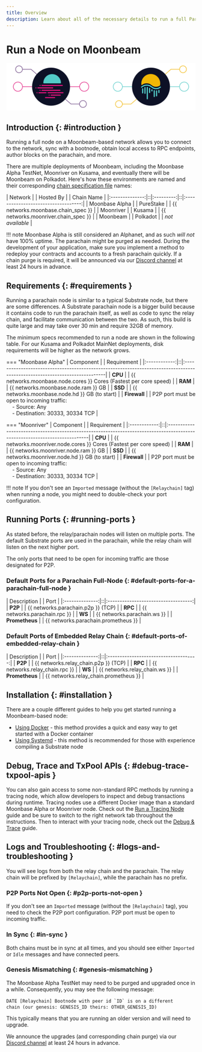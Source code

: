 ```yaml
---
title: Overview
description: Learn about all of the necessary details to run a full Parachain node for the Moonbeam Network to have your RPC Endpoint or produce blocks
---
```


# Run a Node on Moonbeam

![Full Node Moonbeam Banner](/images/node-operators/networks/run-a-node/overview/full-node-banner.png)

## Introduction {: #introduction } 

Running a full node on a Moonbeam-based network allows you to connect to the network, sync with a bootnode, obtain local access to RPC endpoints, author blocks on the parachain, and more.

There are multiple deployments of Moonbeam, including the Moonbase Alpha TestNet, Moonriver on Kusama, and eventually there will be Moonbeam on Polkadot. Here's how these environments are named and their corresponding [chain specification file](https://substrate.dev/docs/en/knowledgebase/integrate/chain-spec) names:

|    Network     |  | Hosted By |  |             Chain Name              |
|:--------------:|::|:---------:|::|:-----------------------------------:|
| Moonbase Alpha |  | PureStake |  | {{ networks.moonbase.chain_spec }}  |
|   Moonriver    |  |  Kusama   |  | {{ networks.moonriver.chain_spec }} |
|    Moonbeam    |  | Polkadot  |  |           _not available_           |

!!! note
    Moonbase Alpha is still considered an Alphanet, and as such _will not_ have 100% uptime. The parachain might be purged as needed. During the development of your application, make sure you implement a method to redeploy your contracts and accounts to a fresh parachain quickly. If a chain purge is required, it will be announced via our [Discord channel](https://discord.gg/PfpUATX) at least 24 hours in advance.

## Requirements {: #requirements } 

Running a parachain node is similar to a typical Substrate node, but there are some differences. A Substrate parachain node is a bigger build because it contains code to run the parachain itself, as well as code to sync the relay chain, and facilitate communication between the two. As such, this build is quite large and may take over 30 min and require 32GB of memory.

The minimum specs recommended to run a node are shown in the following table. For our Kusama and Polkadot MainNet deployments, disk requirements will be higher as the network grows.

=== "Moonbase Alpha"
    |  Component   |  | Requirement                                                                                                                |
    |:------------:|::|:---------------------------------------------------------------------------------------------------------------------------|
    |   **CPU**    |  | {{ networks.moonbase.node.cores }} Cores (Fastest per core speed)                                                          |
    |   **RAM**    |  | {{ networks.moonbase.node.ram }} GB                                                                                        |
    |   **SSD**    |  | {{ networks.moonbase.node.hd }} GB (to start)                                                                              |
    | **Firewall** |  | P2P port must be open to incoming traffic:<br>&nbsp; &nbsp; - Source: Any<br>&nbsp; &nbsp; - Destination: 30333, 30334 TCP |

=== "Moonriver"
    |  Component   |  | Requirement                                                                                                                |
    |:------------:|::|:---------------------------------------------------------------------------------------------------------------------------|
    |   **CPU**    |  | {{ networks.moonriver.node.cores }} Cores (Fastest per core speed)                                                         |
    |   **RAM**    |  | {{ networks.moonriver.node.ram }} GB                                                                                       |
    |   **SSD**    |  | {{ networks.moonriver.node.hd }} GB (to start)                                                                             |
    | **Firewall** |  | P2P port must be open to incoming traffic:<br>&nbsp; &nbsp; - Source: Any<br>&nbsp; &nbsp; - Destination: 30333, 30334 TCP |


!!! note
    If you don't see an `Imported` message (without the `[Relaychain]` tag) when running a node, you might need to double-check your port configuration.

## Running Ports {: #running-ports } 

As stated before, the relay/parachain nodes will listen on multiple ports. The default Substrate ports are used in the parachain, while the relay chain will listen on the next higher port.

The only ports that need to be open for incoming traffic are those designated for P2P.

### Default Ports for a Parachain Full-Node {: #default-ports-for-a-parachain-full-node } 

|  Description   |  |                Port                 |
|:--------------:|::|:-----------------------------------:|
|    **P2P**     |  | {{ networks.parachain.p2p }} (TCP)  |
|    **RPC**     |  |    {{ networks.parachain.rpc }}     |
|     **WS**     |  |     {{ networks.parachain.ws }}     |
| **Prometheus** |  | {{ networks.parachain.prometheus }} |

### Default Ports of Embedded Relay Chain {: #default-ports-of-embedded-relay-chain } 

|  Description   |  |                 Port                  |
|:--------------:|::|:-------------------------------------:|
|    **P2P**     |  | {{ networks.relay_chain.p2p }} (TCP)  |
|    **RPC**     |  |    {{ networks.relay_chain.rpc }}     |
|     **WS**     |  |     {{ networks.relay_chain.ws }}     |
| **Prometheus** |  | {{ networks.relay_chain.prometheus }} |

## Installation {: #installation }

There are a couple different guides to help you get started running a Moonbeam-based node:

- [Using Docker](/node-operators/networks/run-a-node/docker) - this method provides a quick and easy way to get started with a Docker container
- [Using Systemd](/node-operators/networks/run-a-node/systemd) - this method is recommended for those with experience compiling a Substrate node 

## Debug, Trace and TxPool APIs {: #debug-trace-txpool-apis } 

You can also gain access to some non-standard RPC methods by running a tracing node, which allow developers to inspect and debug transactions during runtime. Tracing nodes use a different Docker image than a standard Moonbase Alpha or Moonriver node. Check out the [Run a Tracing Node](/node-operators/networks/tracing-node) guide and be sure to switch to the right network tab throughout the instructions. Then to interact with your tracing node, check out the [Debug & Trace](/builders/tools/debug-trace) guide.

## Logs and Troubleshooting {: #logs-and-troubleshooting } 

You will see logs from both the relay chain and the parachain. The relay chain will be prefixed by `[Relaychain]`, while the parachain has no prefix.

### P2P Ports Not Open {: #p2p-ports-not-open } 

If you don't see an `Imported` message (without the `[Relaychain]` tag), you need to check the P2P port configuration. P2P port must be open to incoming traffic.

### In Sync {: #in-sync } 

Both chains must be in sync at all times, and you should see either `Imported` or `Idle` messages and have connected peers.

### Genesis Mismatching {: #genesis-mismatching } 

The Moonbase Alpha TestNet may need to be purged and upgraded once in a while. Consequently, you may see the following message:

```
DATE [Relaychain] Bootnode with peer id `ID` is on a different
chain (our genesis: GENESIS_ID theirs: OTHER_GENESIS_ID)
```

This typically means that you are running an older version and will need to upgrade.

We announce the upgrades (and corresponding chain purge) via our [Discord channel](https://discord.gg/PfpUATX) at least 24 hours in advance.

